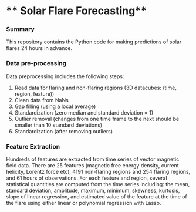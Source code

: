 # ** Solar Flare Forecasting**

### **Summary**
This repository contains the Python code for making predictions of solar flares 24 hours in advance.

### **Data pre-processing**
Data preprocessing includes the following steps:
1. Read data for flaring and non-flaring regions (3D datacubes: (time, region, feature))
2. Clean data from NaNs
3. Gap filling (using a local average)
4. Standardization (zero median and standard deviation = 1)
5. Outlier removal (changes from one time frame to the next should be smaller than 10 standard deviations)
6. Standardization (after removing outliers)


### **Feature Extraction**
Hundreds of features are extracted from time series of vector magnetic field data. There are 25 features (magnetic free energy density, current helicity, Lorentz force etc), 4191 non-flaring regions and 254 flaring regions, and 61 hours of observations. For each feature and region, several statistical quantities are computed from the time series including: the mean, standard deviation, amplitude, maximum, minimum, skewness, kurtosis, slope of linear regression, and estimated value of the feature at the time of the flare using either linear or polynomial regression with Lasso.






